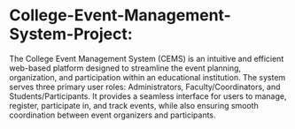 # College-Event-Management-System-Project:

The College Event Management System (CEMS) is an intuitive and efficient web-based platform designed to streamline the event planning, organization, and participation within an educational institution. The system serves three primary user roles: Administrators, Faculty/Coordinators, and Students/Participants. It provides a seamless interface for users to manage, register, participate in, and track events, while also ensuring smooth coordination between event organizers and participants.
